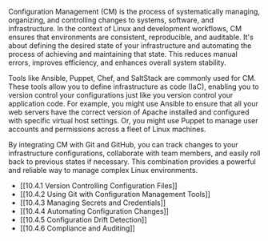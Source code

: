Configuration Management (CM) is the process of systematically managing, organizing, and controlling changes to systems, software, and infrastructure. In the context of Linux and development workflows, CM ensures that environments are consistent, reproducible, and auditable. It's about defining the desired state of your infrastructure and automating the process of achieving and maintaining that state. This reduces manual errors, improves efficiency, and enhances overall system stability.

Tools like Ansible, Puppet, Chef, and SaltStack are commonly used for CM. These tools allow you to define infrastructure as code (IaC), enabling you to version control your configurations just like you version control your application code. For example, you might use Ansible to ensure that all your web servers have the correct version of Apache installed and configured with specific virtual host settings. Or, you might use Puppet to manage user accounts and permissions across a fleet of Linux machines.

By integrating CM with Git and GitHub, you can track changes to your infrastructure configurations, collaborate with team members, and easily roll back to previous states if necessary. This combination provides a powerful and reliable way to manage complex Linux environments.

- [[10.4.1 Version Controlling Configuration Files]]
- [[10.4.2 Using Git with Configuration Management Tools]]
- [[10.4.3 Managing Secrets and Credentials]]
- [[10.4.4 Automating Configuration Changes]]
- [[10.4.5 Configuration Drift Detection]]
- [[10.4.6 Compliance and Auditing]]